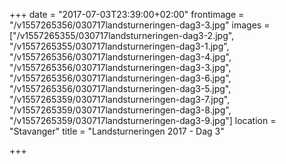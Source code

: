 +++
date = "2017-07-03T23:39:00+02:00"
frontimage = "/v1557265356/030717landsturneringen-dag3-3.jpg"
images = ["/v1557265355/030717landsturneringen-dag3-2.jpg", "/v1557265355/030717landsturneringen-dag3-1.jpg", "/v1557265356/030717landsturneringen-dag3-4.jpg", "/v1557265356/030717landsturneringen-dag3-3.jpg", "/v1557265356/030717landsturneringen-dag3-6.jpg", "/v1557265356/030717landsturneringen-dag3-5.jpg", "/v1557265359/030717landsturneringen-dag3-7.jpg", "/v1557265359/030717landsturneringen-dag3-8.jpg", "/v1557265359/030717landsturneringen-dag3-9.jpg"]
location = "Stavanger"
title = "Landsturneringen 2017 - Dag 3"
 
+++
